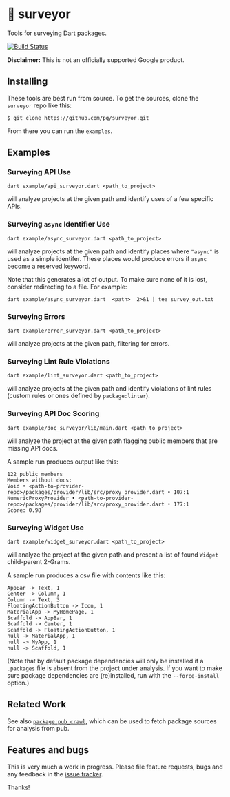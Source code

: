 # 📐 surveyor
Tools for surveying Dart packages.

[![Build Status](https://travis-ci.org/pq/surveyor.svg)](https://travis-ci.org/pq/surveyor)

**Disclaimer:** This is not an officially supported Google product.

## Installing

These tools are best run from source.  To get the sources, clone the `surveyor` repo like this:

    $ git clone https://github.com/pq/surveyor.git

From there you can run the `examples`.

## Examples

### Surveying API Use

    dart example/api_surveyor.dart <path_to_project>

will analyze projects at the given path and identify uses of a few specific APIs.

### Surveying `async` Identifier Use

    dart example/async_surveyor.dart <path_to_project>

will analyze projects at the given path and identify places where `"async"` is used as a simple identifer.  These places would produce errors if `async` become a reserved keyword.

Note that this generates a lot of output.  To make sure none of it is lost, consider redirecting to a file.  For example:

    dart example/async_surveyor.dart  <path>  2>&1 | tee survey_out.txt

### Surveying Errors

    dart example/error_surveyor.dart <path_to_project>

will analyze projects at the given path, filtering for errors.

### Surveying Lint Rule Violations

    dart example/lint_surveyor.dart <path_to_project>

will analyze projects at the given path and identify violations of lint rules (custom rules or ones defined by `package:linter`).

### Surveying API Doc Scoring

    dart example/doc_surveyor/lib/main.dart <path_to_project>
 
will analyze the project at the given path flagging public members that are missing API docs.

A sample run produces output like this:

```
122 public members
Members without docs:
Void • <path-to-provider-repo>/packages/provider/lib/src/proxy_provider.dart • 107:1
NumericProxyProvider • <path-to-provider-repo>/packages/provider/lib/src/proxy_provider.dart • 177:1
Score: 0.98
```

### Surveying Widget Use

    dart example/widget_surveyor.dart <path_to_project>

will analyze the project at the given path and present a list of found `Widget` child-parent 2-Grams.

A sample run produces a csv file with contents like this:

```
AppBar -> Text, 1
Center -> Column, 1
Column -> Text, 3
FloatingActionButton -> Icon, 1
MaterialApp -> MyHomePage, 1
Scaffold -> AppBar, 1
Scaffold -> Center, 1
Scaffold -> FloatingActionButton, 1
null -> MaterialApp, 1
null -> MyApp, 1
null -> Scaffold, 1
```

(Note that by default package dependencies will only be installed if a `.packages` file is absent from the project under analysis.  If you want to make sure package dependencies are (re)installed, run with the `--force-install` option.)

## Related Work

See also [`package:pub_crawl`][pub_crawl], which can be used to fetch package sources for analysis from pub.

## Features and bugs

This is very much a work in progress.  Please file feature requests, bugs and any feedback in the [issue tracker][tracker].

Thanks!

[tracker]: https://github.com/pq/surveyor/issues
[pub_crawl]: https://github.com/pq/pub_crawl
